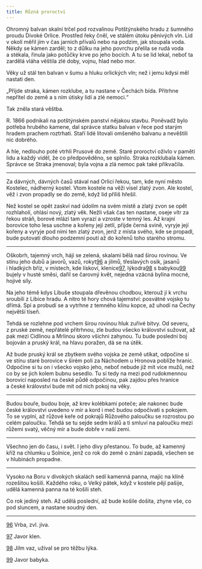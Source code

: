 ```yaml
---
title: Různá proroctví
---
```


Ohromný balvan skalní trčel pod rozvalinou Potštýnského hradu z šumného proudu Divoké Orlice. Prostřed řeky čněl, ve stálém útoku pěnivých vln. Lid v okolí měřil jím v čas jarních přívalů nebo na podzim, jak stoupala voda. Někdy se kámen zarděl; to z důlku na jeho povrchu přelila se rudá voda a stékala, řinula jako potůčky krve po jeho bocích. A tu se lid lekal, neboť ta zardělá vláha věštila zlé doby, vojnu, hlad nebo mor.

Věky už stál ten balvan v šumu a hluku orlických vln; než i jemu kdysi měl nastati den.

„Přijde straka, kámen rozklube, a tu nastane v Čechách bída. Přitrhne nepřítel do země a s ním útisky lidí a zlé nemoci.“

Tak zněla stará věštba.

R. 1866 podnikali na potštýnském panství nějakou stavbu. Poněvadž bylo potřeba hrubého kamene, dal správce statku balvan v řece pod starým hradem prachem roztrhati. Staří lidé litovali omšeného balvanu a nevěštili nic dobrého.

A hle, nedlouho poté vtrhli Prusové do země. Staré proroctví oživlo v paměti lidu a každý viděl, že co předpověděno, se splnilo. Straka rozklubala kámen. Správce se Straka jmenoval; byla vojna a zlá nemoc pak také přikvačila.

* * *

Za dávných, dávných časů stával nad Orlicí řekou, tam, kde nyní město Kostelec, nádherný kostel. Vtom kostele na věži visel zlatý zvon. Ale kostel, věž i zvon propadly se do země, když lid příliš hřešil.

Než kostel se opět zaskví nad údolím na svém místě a zlatý zvon se opět rozhlaholí, ohlásí nový, zlatý věk. Nežli však čas ten nastane, oseje vítr za řekou stráň, borové mlází tam vyrazí a vzroste v temný les. Až krajní borovice toho lesa uschne a kořeny její zetlí, přijde černá svině, vyryje její kořeny a vyryje pod nimi ten zlatý zvon, jenž z místa svého, kde se propadl, bude putovati dlouho podzemní poutí až do kořenů toho starého stromu.

* * *

Oškobrh, tajemný vrch, háji se zelená, skalami bělá nad širou rovinou. Ve stínu jeho dubů a javorů, vazů, rokyt[96](../Text/stare_povesti_ceske_037.xhtml#footnote-098) a jilmů, třeslavých osik, jasanů i hladkých bříz, v místech, kde lískoví, klenice[97](../Text/stare_povesti_ceske_037.xhtml#footnote-097), lýkodra[98](../Text/stare_povesti_ceske_037.xhtml#footnote-096) s babykou[99](../Text/stare_povesti_ceske_037.xhtml#footnote-095) bujely v husté směsi, dařil se čarovný květ, nejedna vzácná bylina mocné, hojivé síly.

Na jeho témě kdys Libuše stoupala dřevěnou chodbou, kterouž jí k vrchu sroubili z Libice hradu. A nitro té hory chová tajemství: posvátné vojsko tu dřímá. Spí a probudí se a vytrhne z temného klínu kopce, až uhodí na Čechy největší tíseň.

Tehdá se rozlehne pod vrchem širou rovinou hluk zuřivé bitvy. Od severu, z pruské země, nepřátelé přitrhnou, zle budou všecko království sužovat, až pak mezi Cidlinou a Mrlinou skoro všichni zahynou. Tu bude poslední boj bojován a pruský král, na hlavu poražen, dá se na útěk.

Až bude pruský král se zbytkem svého vojska ze země utíkat, odpočine si ve stínu staré borovice v širém poli za Náchodem u Hronova poblíže hranic. Odpočine si tu on i všecko vojsko jeho, neboť nebude již mít více mužů, než co by se jich kolem bubnu sesedlo. Tu si tedy na mezi pod rudokmennou borovicí naposled na české půdě odpočinou, pak zajdou přes hranice a české království bude mít od nich pokoj na věky.

* * *

Budou bouře, budou boje, až krev kolébkami poteče; ale nakonec bude české království uvedeno v mír a kord i meč budou odpočívati s pokojem. To se vyplní, až růžové keře od pokrajů Růžového paloučku se rozrostou po celém paloučku. Tehdá se tu sejde sedm králů a ti smluví na paloučku mezi růžemi svatý, věčný mír a bude dobře v naší zemi.

* * *

Všechno jen do času, i svět. I jeho divy přestanou. To bude, až kamenný kříž na chlumku u Solnice, jenž co rok do země o znání zapadá, všechen se v hlubinách propadne.

* * *

Vysoko na Boru v divokých skalách sedí kamenná panna, majíc na klíně rozešitou košili. Každého roku, o Velký pátek, když v kostele pějí pašije, udělá kamenná panna na té košili steh.

Co rok jediný steh. Až udělá poslední, až bude košile došita, zhyne vše, co pod sluncem, a nastane soudný den.

* * *

[96](../Text/stare_povesti_ceske_037.xhtml#footnote-098-backlink) Vrba, zvl. jíva.

[97](../Text/stare_povesti_ceske_037.xhtml#footnote-097-backlink) Javor klen.

[98](../Text/stare_povesti_ceske_037.xhtml#footnote-096-backlink) Jilm vaz, užíval se pro těžbu lýka.

[99](../Text/stare_povesti_ceske_037.xhtml#footnote-095-backlink) Javor babyka.
